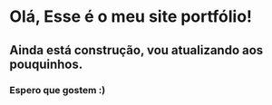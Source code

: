 <h1>Olá, Esse é o meu site portfólio!</h1>
<h2>Ainda está construção, vou atualizando aos pouquinhos.</h2>
<h3>Espero que gostem :)</h3>
